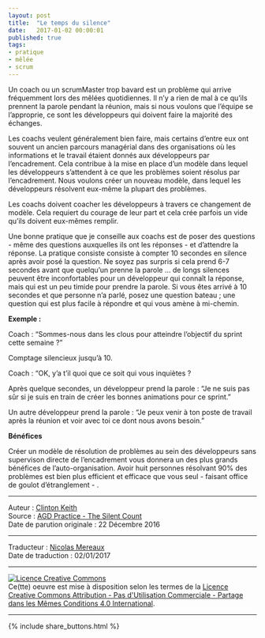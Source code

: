 ```yaml
---
layout: post
title:  "Le temps du silence"
date:   2017-01-02 00:00:01
published: true
tags: 
- pratique
- mêlée
- scrum
---
```


Un coach ou un scrumMaster trop bavard est un problème qui arrive fréquemment lors des mêlées quotidiennes. Il n’y a rien de mal à ce qu’ils prennent la parole pendant la réunion, mais si nous voulons que l’équipe se l’approprie, ce sont les développeurs qui doivent faire la majorité des échanges.

Les coachs veulent généralement bien faire, mais certains d’entre eux ont souvent un ancien parcours managérial dans des organisations où les informations et le travail étaient donnés aux développeurs par l’encadrement. Cela contribue à la mise en place d’un modèle dans lequel les développeurs s’attendent à ce que les problèmes soient résolus par l’encadrement. Nous voulons créer un nouveau modèle, dans lequel les développeurs résolvent eux-même la plupart des problèmes.

Les coachs doivent coacher les développeurs à travers ce changement de modèle. Cela requiert du courage de leur part et cela crée parfois un vide qu’ils doivent eux-mêmes remplir.

Une bonne pratique que je conseille aux coachs est de poser des questions - même des questions auxquelles ils ont les réponses - et d’attendre la réponse. La pratique consiste consiste à compter 10 secondes en silence après avoir posé la question. Ne soyez pas surpris si cela prend 6-7 secondes avant que quelqu’un prenne la parole … de longs silences peuvent être inconfortables pour un développeur qui connaît la réponse, mais qui est un peu timide pour prendre la parole. Si vous êtes arrivé à 10 secondes et que personne n’a parlé, posez une question bateau ; une question qui est plus facile à répondre et qui vous amène à mi-chemin.

**Exemple :**

Coach : “Sommes-nous dans les clous pour atteindre l’objectif du sprint cette semaine ?”

Comptage silencieux jusqu’à 10.

Coach : “OK, y’a t’il quoi que ce soit qui vous inquiètes ?

Après quelque secondes, un développeur prend la parole : “Je ne suis pas sûr si je suis en train de créer les bonnes animations pour ce sprint.”

Un autre développeur prend la parole : “Je peux venir à ton poste de travail après la réunion et voir avec toi ce dont nous avons besoin.”

**Bénéfices**

Créer un modèle de résolution de problèmes au sein des développeurs sans supervison directe de l’encadrement vous donnera un des plus grands bénéfices de l’auto-organisation. Avoir huit personnes résolvant 90% des problèmes est bien plus efficient et efficace que vous seul - faisant office de goulot d’étranglement - .


---  
Auteur : [Clinton Keith](http://clintonkeith.com/)  
Source : [AGD Practice - The Silent Count
](http://blog.agilegamedevelopment.com/2016/12/agd-practice-silent-count.html)  
Date de parution originale : 22 Décembre 2016  

---
Traducteur : [Nicolas Mereaux](http://www.les-traducteurs-agiles.org/traducteurs/)  
Date de traduction : 02/01/2017  

---

<a rel="license" href="http://creativecommons.org/licenses/by-nc-sa/4.0/"><img alt="Licence Creative Commons" style="border-width:0" src="http://i.creativecommons.org/l/by-nc-sa/4.0/88x31.png" /></a><br />Ce(tte) oeuvre est mise à disposition selon les termes de la <a rel="license" href="http://creativecommons.org/licenses/by-nc-sa/4.0/">Licence Creative Commons Attribution - Pas d'Utilisation Commerciale - Partage dans les Mêmes Conditions 4.0 International</a>.

---

{% include share_buttons.html %}

  